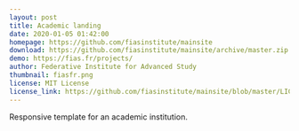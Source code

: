```yaml
---
layout: post
title: Academic landing
date: 2020-01-05 01:42:00
homepage: https://github.com/fiasinstitute/mainsite
download: https://github.com/fiasinstitute/mainsite/archive/master.zip
demo: https://fias.fr/projects/
author: Federative Institute for Advanced Study
thumbnail: fiasfr.png
license: MIT License
license_link: https://github.com/fiasinstitute/mainsite/blob/master/LICENSE
---
```


Responsive template for an academic institution.
